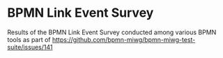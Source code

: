 BPMN Link Event Survey
======================

Results of the BPMN Link Event Survey conducted among various BPMN tools as part of https://github.com/bpmn-miwg/bpmn-miwg-test-suite/issues/141
